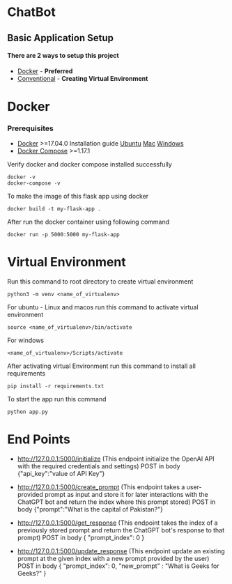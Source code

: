 # ChatBot
## Basic Application Setup
#### There are 2 ways to setup this project
* [Docker](#Docker) - **Preferred**
* [Conventional](#Conventional) - **Creating Virtual Environment**

# Docker

### Prerequisites

* [Docker](https://www.docker.com) >=17.04.0 Installation guide [Ubuntu](https://docs.docker.com/v17.09/engine/installation/linux/docker-ce/ubuntu/) [Mac](https://docs.docker.com/docker-for-mac/install/) [Windows](https://docs.docker.com/docker-for-windows/install/)
* [Docker Compose](https://docs.docker.com/compose/install/) >=1.17.1


Verify docker and docker compose installed successfully
```
docker -v
docker-compose -v
```

To make the image of this flask app using docker
```
docker build -t my-flask-app . 
```
After run the docker container using following command
```
docker run -p 5000:5000 my-flask-app
```


# Virtual Environment

Run this command to root directory to create virtual environment

```
python3 -m venv <name_of_virtualenv>
```

For ubuntu - Linux and macos run this command to activate virtual environment

```
source <name_of_virtualenv>/bin/activate

```

For windows
```
<name_of_virtualenv>/Scripts/activate
```

After activating virtual Environment run this command to install all requirements

```
pip install -r requirements.txt
```

To start the app run this command

```
python app.py
```

# End Points

* http://127.0.0.1:5000/initialize (This endpoint initialize the OpenAI API with the required credentials and settings) POST
in body {"api_key":"value of API Key"}

* http://127.0.0.1:5000/create_prompt (This endpoint takes a user-provided prompt as input and store it for later interactions with the ChatGPT bot and return the index where this prompt stored) POST in body {"prompt":"What is the capital of Pakistan?"}
* http://127.0.0.1:5000/get_response (This endpoint takes the index of a previously stored prompt and return the ChatGPT bot's response to that prompt)
POST in body {
    "prompt_index": 0
}
* http://127.0.0.1:5000/update_response (This endpoint update an existing prompt at the given index with a new prompt provided by the user) 
POST in body {
    "prompt_index": 0,
    "new_prompt" : "What is Geeks for Geeks?"
}


